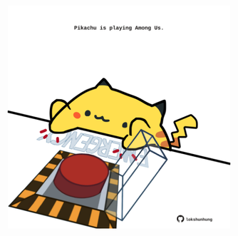 <!-- built at 21/06/2025, 12:00:38 UTC -->
<p align="center">
  <img width="500" height="500" src="./ReadmeImage.svg">
</p>
